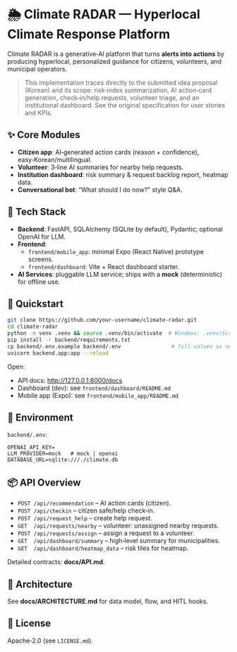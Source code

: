 # 🌦️ Climate RADAR — Hyperlocal Climate Response Platform

Climate RADAR is a generative‑AI platform that turns **alerts into actions** by producing hyperlocal, personalized guidance for citizens, volunteers, and municipal operators.

> This implementation traces directly to the submitted idea proposal (Korean) and its scope: risk‑index summarization, AI action‑card generation, check‑in/help requests, volunteer triage, and an institutional dashboard. See the original specification for user stories and KPIs. 

## ✨ Core Modules
- **Citizen app**: AI‑generated action cards (reason + confidence), easy‑Korean/multilingual.
- **Volunteer**: 3‑line AI summaries for nearby help requests.
- **Institution dashboard**: risk summary & request backlog report, heatmap data.
- **Conversational bot**: “What should I do now?” style Q&A.

## 🧱 Tech Stack
- **Backend**: FastAPI, SQLAlchemy (SQLite by default), Pydantic; optional OpenAI for LLM.
- **Frontend**:
  - `frontend/mobile_app`: minimal Expo (React Native) prototype screens.
  - `frontend/dashboard`: Vite + React dashboard starter.
- **AI Services**: pluggable LLM service; ships with a **mock** (deterministic) for offline use.

## 🚀 Quickstart
```bash
git clone https://github.com/your-username/climate-radar.git
cd climate-radar
python -m venv .venv && source .venv/bin/activate  # Windows: .venv\Scripts\activate
pip install -r backend/requirements.txt
cp backend/.env.example backend/.env                # fill values as needed
uvicorn backend.app:app --reload
```

Open:
- API docs: http://127.0.0.1:8000/docs
- Dashboard (dev): see `frontend/dashboard/README.md`
- Mobile app (Expo): see `frontend/mobile_app/README.md`

## 🔐 Environment
`backend/.env`:
```
OPENAI_API_KEY=
LLM_PROVIDER=mock   # mock | openai
DATABASE_URL=sqlite:///./climate.db
```

## 📦 API Overview
- `POST /api/recommendation` – AI action cards (citizen).
- `POST /api/checkin` – citizen safe/help check‑in.
- `POST /api/request_help` – create help request.
- `GET  /api/requests/nearby` – volunteer: unassigned nearby requests.
- `POST /api/requests/assign` – assign a request to a volunteer.
- `GET  /api/dashboard/summary` – high‑level summary for municipalities.
- `GET  /api/dashboard/heatmap_data` – risk tiles for heatmap.

Detailed contracts: **docs/API.md**.

## 📐 Architecture
See **docs/ARCHITECTURE.md** for data model, flow, and HITL hooks.

## 📝 License
Apache‑2.0 (see `LICENSE.md`).
